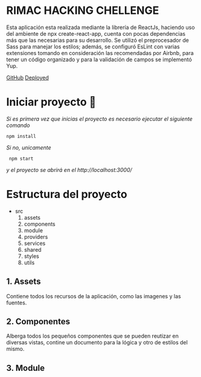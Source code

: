 # RIMAC HACKING CHELLENGE

  Esta aplicación esta realizada mediante la librería de ReactJs, haciendo uso del ambiente de npx create-react-app, cuenta con pocas dependencias más que las necesarias para su desarrollo. Se utilizó el preprocesador de Sass para manejar los estilos; además, se configuró EsLint con varias extensiones tomando en consideración las recomendadas por Airbnb, para tener un código organizado y para la validación de campos se implementó Yup.

  [GitHub](https://github.com/pretorium/rimac-challenge) [Deployed](https://rimac-challenge-rc.netlify.app/)

# Iniciar proyecto 🚀

*Si es primera vez que inicias el proyecto es necesario ejecutar el siguiente comando*
```
npm install
```

*Si no, unicamente*
```
 npm start
```
*y el proyecto se abrirá en el http://localhost:3000/*

# Estructura del proyecto

- src
  1. assets
  2. components
  3. module
  4. providers
  5. services
  6. shared
  7. styles
  8. utils

## 1. Assets

Contiene todos los recursos de la aplicación, como las imagenes y las fuentes.

## 2. Componentes

Alberga todos los pequeños componentes que se pueden reutizar en diversas vistas, contine un documento para la lógica y otro de estilos del mismo.

## 3. Module 



